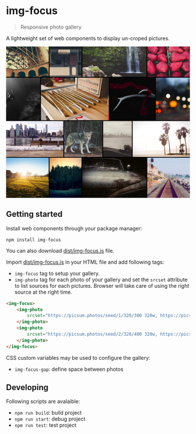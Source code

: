 # img-focus
> Responsive photo gallery

A lightweight set of web components to display un-croped pictures.

![img-focus](https://raw.githubusercontent.com/cedricmn/img-focus/main/img-focus.png)

## Getting started

Install web components through your package manager:
```shell
npm install img-focus
```

You can also download [dist/img-focus.js](https://github.com/cedricmn/img-focus/blob/main/dist/img-focus.js) file.

Import [dist/img-focus.js](https://github.com/cedricmn/img-focus/blob/main/dist/img-focus.js) in your HTML file and add following tags:

* `img-focus` tag to setup your gallery.
* `img-photo` tag for each photo of your gallery and set the `srcset` attribute to list sources for each pictures. Browser will take care of using the right source at the right time.

```html
<img-focus>
    <img-photo
        srcset="https://picsum.photos/seed/1/320/300 320w, https://picsum.photos/seed/1/640/600 640w, https://picsum.photos/seed/1/1080/900 1080w">
    </img-photo>
    <img-photo
        srcset="https://picsum.photos/seed/2/320/400 320w, https://picsum.photos/seed/2/640/800 640w, https://picsum.photos/seed/2/1080/1200 1080w">
    </img-photo>
</img-focus>
```

CSS custom variables may be used to configure the gallery:

* `img-focus-gap`: define space between photos

## Developing

Following scripts are avalaible:

* `npm run build`: build project
* `npm run start`: debug project
* `npm run test`: test project
